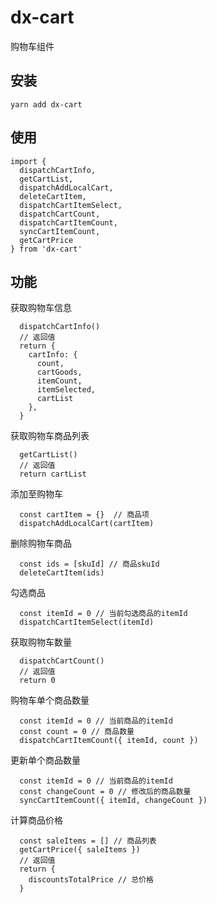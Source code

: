 # dx-cart
购物车组件


## 安装
```
yarn add dx-cart
```

## 使用
```
import {
  dispatchCartInfo,
  getCartList,
  dispatchAddLocalCart,
  deleteCartItem,
  dispatchCartItemSelect,
  dispatchCartCount,
  dispatchCartItemCount,
  syncCartItemCount,
  getCartPrice
} from 'dx-cart'
```

## 功能
获取购物车信息
```
  dispatchCartInfo()
  // 返回值
  return {
    cartInfo: {
      count,
      cartGoods,
      itemCount,
      itemSelected,
      cartList
    },
  }
```
获取购物车商品列表
```
  getCartList()
  // 返回值
  return cartList
```
添加至购物车
```
  const cartItem = {}  // 商品项
  dispatchAddLocalCart(cartItem)
```
删除购物车商品
```
  const ids = [skuId] // 商品skuId
  deleteCartItem(ids)
```
勾选商品
```
  const itemId = 0 // 当前勾选商品的itemId
  dispatchCartItemSelect(itemId)
```
获取购物车数量
```
  dispatchCartCount()
  // 返回值
  return 0
```
购物车单个商品数量
```
  const itemId = 0 // 当前商品的itemId
  const count = 0 // 商品数量
  dispatchCartItemCount({ itemId, count })
```
更新单个商品数量
```
  const itemId = 0 // 当前商品的itemId
  const changeCount = 0 // 修改后的商品数量
  syncCartItemCount({ itemId, changeCount })
```

计算商品价格
```
  const saleItems = [] // 商品列表
  getCartPrice({ saleItems })
  // 返回值
  return {
    discountsTotalPrice // 总价格
  }
```